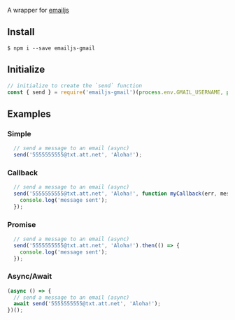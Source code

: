 A wrapper for [emailjs](https://npmjs.com/package/emailjs)  


## Install  
`$ npm i --save emailjs-gmail`  

## Initialize
```javascript
// initialize to create the `send` function
const { send } = require('emailjs-gmail')(process.env.GMAIL_USERNAME, process.env.GMAIL_PASSWORD);
```



## Examples
### Simple
```javascript
  // send a message to an email (async)
  send('5555555555@txt.att.net', 'Aloha!');
```

### Callback
```javascript
  // send a message to an email (async)
  send('5555555555@txt.att.net', 'Aloha!', function myCallback(err, message) {
    console.log('message sent');
  });
```

### Promise
```javascript
  // send a message to an email (async)
  send('5555555555@txt.att.net', 'Aloha!').then(() => {
    console.log('message sent');
  });
```

### Async/Await
```javascript
(async () => {
  // send a message to an email (async)
  await send('5555555555@txt.att.net', 'Aloha!');
})(); 
```
